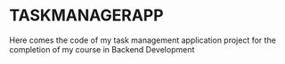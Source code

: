 # TASKMANAGERAPP
Here comes the code of my task management application project for the completion of my course in Backend Development
